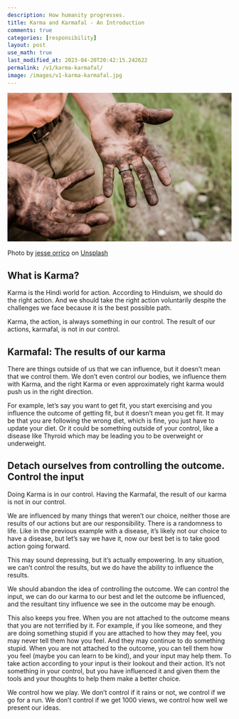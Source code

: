 ```yaml
---
description: How humanity progresses.
title: Karma and Karmafal - An Introduction
comments: true
categories: [responsibility]
layout: post
use_math: true
last_modified_at: 2023-04-20T20:42:15.242622
permalink: /v1/karma-karmafal/
image: /images/v1-karma-karmafal.jpg
---
```


![Karma and Karmafal](/images/v1-karma-karmafal.jpg)

Photo by <a href="https://unsplash.com/@jessedo81?utm_source=unsplash&utm_medium=referral&utm_content=creditCopyText">jesse orrico</a> on <a href="https://unsplash.com/photos/IdjxBF_StBk?utm_source=unsplash&utm_medium=referral&utm_content=creditCopyText">Unsplash</a>

## What is Karma?

Karma is the Hindi world for action. According to Hinduism, we should do the right action. And we should take the right action voluntarily despite the challenges we face because it is the best possible path.

Karma, the action, is always something in our control. The result of our actions, karmafal, is not in our control.

## Karmafal: The results of our karma

There are things outside of us that we can influence, but it doesn’t mean that we control them. We don’t even control our bodies, we influence them with Karma, and the right Karma or even approximately right karma would push us in the right direction.

For example, let’s say you want to get fit, you start exercising and you influence the outcome of getting fit, but it doesn’t mean you get fit. It may be that you are following the wrong diet, which is fine, you just have to update your diet. Or it could be something outside of your control, like a disease like Thyroid which may be leading you to be overweight or underweight.

## Detach ourselves from controlling the outcome. Control the input

Doing Karma is in our control. Having the Karmafal, the result of our karma is not in our control.

We are influenced by many things that weren’t our choice, neither those are results of our actions but are our responsibility. There is a randomness to life. Like in the previous example with a disease, it’s likely not our choice to have a disease, but let’s say we have it, now our best bet is to take good action going forward.

This may sound depressing, but it’s actually empowering. In any situation, we can’t control the results, but we do have the ability to influence the results.

We should abandon the idea of controlling the outcome. We can control the input, we can do our karma to our best and let the outcome be influenced, and the resultant tiny influence we see in the outcome may be enough.

This also keeps you free. When you are not attached to the outcome means that you are not terrified by it. For example, if you like someone, and they are doing something stupid if you are attached to how they may feel, you may never tell them how you feel. And they may continue to do something stupid. When you are not attached to the outcome, you can tell them how you feel (maybe you can learn to be kind), and your input may help them. To take action according to your input is their lookout and their action. It’s not something in your control, but you have influenced it and given them the tools and your thoughts to help them make a better choice.

We control how we play. We don’t control if it rains or not, we control if we go for a run. We don’t control if we get 1000 views, we control how well we present our ideas.
